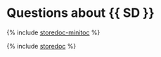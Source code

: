 # Questions about {{ SD }}

{% include [storedoc-minitoc](../../_qa/storedoc/minitoc/storedoc.md) %}

{% include [storedoc](../../_qa/storedoc/storedoc.md) %}
